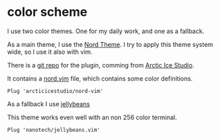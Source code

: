 # color scheme

I use two color themes. 
One for my daily work, and one as a fallback.

<!--more-->

As a main theme, I use the [Nord Theme][1].
I try to apply this theme system wide, so I use it also with vim.

There is a [git repo][2] for the plugin, comming from [Arctic Ice Studio][3].

It contains a [nord.vim][4] file, which contains some color definitions.

```
Plug 'arcticicestudio/nord-vim'
```
As a fallback I use [jellybeans][5]

This theme works even well with an non 256 color terminal.

```
Plug 'nanotech/jellybeans.vim'
```

[1]: https://www.nordtheme.com/
[2]: https://github.com/arcticicestudio/nord-vim
[3]: https://github.com/arcticicestudio
[4]: https://github.com/arcticicestudio/nord-vim/blob/develop/colors/nord.vim
[5]: https://github.com/nanotech/jellybeans.vim
